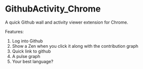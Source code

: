 # GithubActivity_Chrome
A quick Github wall and activity viewer extension for Chrome.

Features:

1. Log into Github
2. Show a Zen when you click it along with the contribution graph
3. Quick link to github
4. A pulse graph
5. Your best language?
